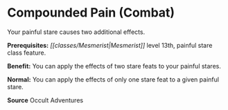﻿---
cssclass: [feats]

---
# Compounded Pain (Combat)

Your painful stare causes two additional effects.

**Prerequisites:** _[[classes/Mesmerist|Mesmerist]]_ level 13th, painful stare class feature.

**Benefit:** You can apply the effects of two stare feats to your painful stares.

**Normal:** You can apply the effects of only one stare feat to a given painful stare.

**Source** Occult Adventures